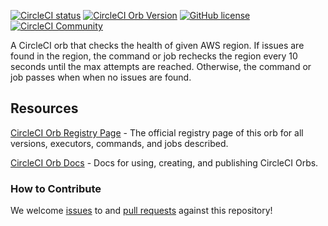 [![CircleCI status](https://circleci.com/gh/CircleCI-Public/aws-cli-orb.svg?style=shield "CircleCI status")](https://circleci.com/gh/CircleCI-Public/aws-health-orb) [![CircleCI Orb Version](https://badges.circleci.com/orbs/circleci/aws-health.svg)](https://circleci.com/developer/orbs/orb/circleci/aws-health) [![GitHub license](https://img.shields.io/badge/license-MIT-blue.svg)](https://raw.githubusercontent.com/CircleCI-Public/aws-health-orb/master/LICENSE) [![CircleCI Community](https://img.shields.io/badge/community-CircleCI%20Discuss-343434.svg)](https://discuss.circleci.com/c/ecosystem/orbs)

A CircleCI orb that checks the health of given AWS region. If issues are found in the region, the command or job rechecks the region every 10 seconds until the max attempts are reached. Otherwise, the command or job passes when when no issues are found. 

## Resources

[CircleCI Orb Registry Page](https://circleci.com/orbs/registry/orb/circleci/aws-health) - The official registry page of this orb for all versions, executors, commands, and jobs described.

[CircleCI Orb Docs](https://circleci.com/docs/2.0/orb-intro/#section=configuration) - Docs for using, creating, and publishing CircleCI Orbs.

### How to Contribute

We welcome [issues](https://github.com/CircleCI-Public/aws-health-orb//issues) to and [pull requests](https://github.com/CircleCI-Public/aws-health-orb//pulls) against this repository!

